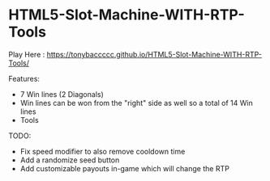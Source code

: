 # HTML5-Slot-Machine-WITH-RTP-Tools

Play Here : https://tonybaccccc.github.io/HTML5-Slot-Machine-WITH-RTP-Tools/

Features:
- 7 Win lines (2 Diagonals)
- Win lines can be won from the "right" side as well so a total of 14 Win lines
- Tools

TODO:
- Fix speed modifier to also remove cooldown time
- Add a randomize seed button
- Add customizable payouts in-game which will change the RTP
